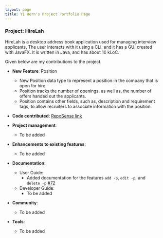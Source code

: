 ```yaml
---
layout: page
title: Yi Hern's Project Portfolio Page
---
```


### Project: HireLah

HireLah is a desktop address book application used for managing interview applicants. The user interacts with it using a CLI, and it has a GUI created with JavaFX. It is written in Java, and has about 10 kLoC.

Given below are my contributions to the project.

* **New Feature**: Position
    * New Position data type to represent a position in the company that is open for hire.
    * Position tracks the number of openings, as well as, the number of offers handed out the applicants.
    * Position contains other fields, such as, description and requirement tags, to allow recruiters to associate information with the position.
    
* **Code contributed**: [RepoSense link]()

* **Project management**:
    * To be added

* **Enhancements to existing features**:
    * To be added

* **Documentation**:
    * User Guide:
        * Added documentation for the features `add -p`, `edit -p`, and `delete -p` [\#72]()
    * Developer Guide:
        * To be added

* **Community**:
    * To be added

* **Tools**:
    * To be added
